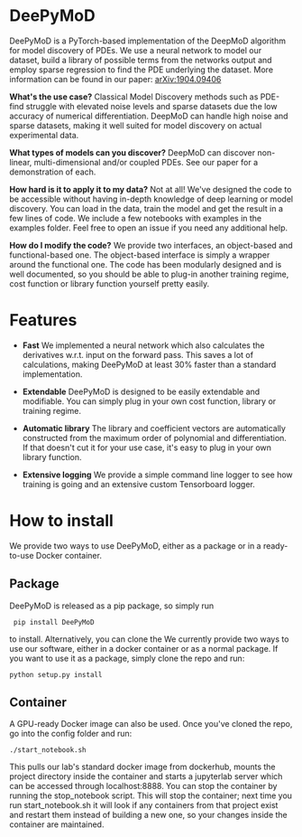 # DeePyMoD

DeePyMoD is a PyTorch-based implementation of the DeepMoD algorithm for model discovery of PDEs. We use a neural network to model our dataset, build a library of possible terms from the networks output and employ sparse regression to find the PDE underlying the dataset. More information can be found in our paper: [arXiv:1904.09406](http://arxiv.org/abs/1904.09406) 

**What's the use case?** Classical Model Discovery methods such as PDE-find struggle with elevated noise levels and sparse datasets due the low accuracy of numerical differentiation. DeepMoD can handle high noise and sparse datasets, making it well suited for model discovery on actual experimental data.

**What types of models can you discover?** DeepMoD can discover non-linear, multi-dimensional and/or coupled PDEs. See our paper for a demonstration of each.

**How hard is it to apply it to my data?** Not at all! We've designed the code to be accessible without having in-depth knowledge of deep learning or model discovery. You can load in the data, train the model and get the result in a few lines of code. We include a few notebooks with examples in the examples folder. Feel free to open an issue if you need any additional help.

**How do I modify the code?** We provide two interfaces, an object-based and functional-based one. The object-based interface is simply a wrapper around the functional one. The code has been modularly designed and is well documented, so you should be able to plug-in another training regime, cost function or library function yourself pretty easily.

# Features

* **Fast** We implemented a neural network which also calculates the derivatives w.r.t. input on the forward pass. This saves a lot of calculations, making DeePyMoD at least 30% faster than a standard implementation.

* **Extendable** DeePyMoD is designed to be easily extendable and modifiable. You can simply plug in your own cost function, library or training regime.

* **Automatic library** The library and coefficient vectors are automatically constructed from the maximum order of polynomial and differentiation. If that doesn't cut it for your use case, it's easy to plug in your own library function.

* **Extensive logging** We provide a simple command line logger to see how training is going and an extensive custom Tensorboard logger.

# How to install
We provide two ways to use DeePyMoD, either as a package or in a ready-to-use Docker container. 

## Package
DeePyMoD is released as a pip package, so simply run 

``` pip install DeePyMoD```

to install. Alternatively, you can clone the 
We currently provide two ways to use our software, either in a docker container or as a normal package. If you want to use it as a package, simply clone the repo and run:

```python setup.py install```


## Container
A GPU-ready Docker image can also be used. Once you've cloned the repo, go into the config folder and run:

```./start_notebook.sh```

This pulls our lab's standard docker image from dockerhub, mounts the project directory inside the container and starts a jupyterlab server which can be accessed through localhost:8888. You can stop the container by running the stop_notebook script.  This will stop the container; next time you run start_notebook.sh it will look if any containers from that project exist and restart them instead of building a new one, so your changes inside the container are maintained.





